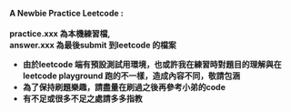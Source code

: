 <b>A Newbie Practice Leetcode : <br><br>
practice.xxx 為本機練習檔, <br> 
answer.xxx 為最後submit 到leetcode 的檔案 <br>
* 由於leetcode 端有預設測試用環境，也或許我在練習時對題目的理解與在leetcode playground 跑的不一樣，造成內容不同，敬請包涵<br>
* 為了保持刷題樂趣，請盡量在刷過之後再參考小弟的code <br>
* 有不足或很多不足之處請多多指教